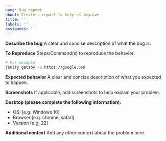 ```yaml
---
name: Bug report
about: Create a report to help us improve
title: ''
labels: ''
assignees: ''
---
```


**Describe the bug**
A clear and concise description of what the bug is.

**To Reproduce**
Steps/Command(s) to reproduce the behavior:

```bash
# For example
jamify gatsby -u https://google.com
```

**Expected behavior**
A clear and concise description of what you expected to happen.

**Screenshots**
If applicable, add screenshots to help explain your problem.

**Desktop (please complete the following information):**

- OS: [e.g. Windows 10]
- Browser [e.g. chrome, safari]
- Version [e.g. 22]

**Additional context**
Add any other context about the problem here.
